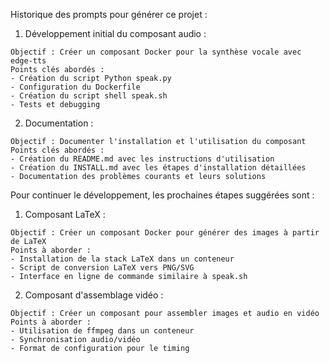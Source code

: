 Historique des prompts pour générer ce projet :

1. Développement initial du composant audio :
```
Objectif : Créer un composant Docker pour la synthèse vocale avec edge-tts
Points clés abordés :
- Création du script Python speak.py
- Configuration du Dockerfile
- Création du script shell speak.sh
- Tests et debugging
```

2. Documentation :
```
Objectif : Documenter l'installation et l'utilisation du composant
Points clés abordés :
- Création du README.md avec les instructions d'utilisation
- Création du INSTALL.md avec les étapes d'installation détaillées
- Documentation des problèmes courants et leurs solutions
```

Pour continuer le développement, les prochaines étapes suggérées sont :

1. Composant LaTeX :
```
Objectif : Créer un composant Docker pour générer des images à partir de LaTeX
Points à aborder :
- Installation de la stack LaTeX dans un conteneur
- Script de conversion LaTeX vers PNG/SVG
- Interface en ligne de commande similaire à speak.sh
```

2. Composant d'assemblage vidéo :
```
Objectif : Créer un composant pour assembler images et audio en vidéo
Points à aborder :
- Utilisation de ffmpeg dans un conteneur
- Synchronisation audio/vidéo
- Format de configuration pour le timing
```